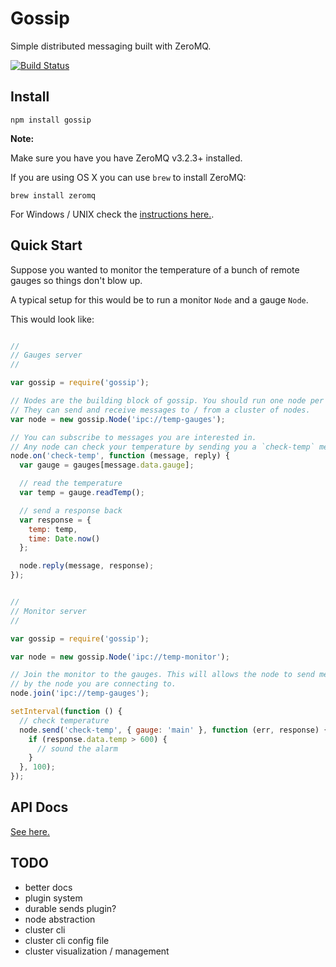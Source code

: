 # Gossip

Simple distributed messaging built with ZeroMQ.

[![Build Status](https://travis-ci.org/matomesc/gossip.png)](https://travis-ci.org/matomesc/gossip)

## Install

```
npm install gossip
```

**Note:**

Make sure you have you have ZeroMQ v3.2.3+ installed.

If you are using OS X you can use `brew` to install ZeroMQ:

```
brew install zeromq
```

For Windows / UNIX check the [instructions here.](http://www.zeromq.org/intro:get-the-software).

## Quick Start

Suppose you wanted to monitor the temperature of a bunch of remote gauges so things don't blow up.

A typical setup for this would be to run a monitor `Node` and a gauge `Node`.

This would look like:

```javascript

//
// Gauges server
//

var gossip = require('gossip');

// Nodes are the building block of gossip. You should run one node per process.
// They can send and receive messages to / from a cluster of nodes.
var node = new gossip.Node('ipc://temp-gauges');

// You can subscribe to messages you are interested in.
// Any node can check your temperature by sending you a `check-temp` message. Yay!
node.on('check-temp', function (message, reply) {
  var gauge = gauges[message.data.gauge];

  // read the temperature
  var temp = gauge.readTemp();

  // send a response back
  var response = {
    temp: temp,
    time: Date.now()
  };

  node.reply(message, response);
});


//
// Monitor server
//

var gossip = require('gossip');

var node = new gossip.Node('ipc://temp-monitor');

// Join the monitor to the gauges. This will allows the node to send messages to any nodes that are known
// by the node you are connecting to.
node.join('ipc://temp-gauges');

setInterval(function () {
  // check temperature
  node.send('check-temp', { gauge: 'main' }, function (err, response) {
    if (response.data.temp > 600) {
      // sound the alarm
    }
  }, 100);
});
```

## API Docs

[See here.](http://matomesc.github.io/gossip/docs/yui/)

## TODO

- better docs
- plugin system
- durable sends plugin?
- node abstraction
- cluster cli
- cluster cli config file
- cluster visualization / management